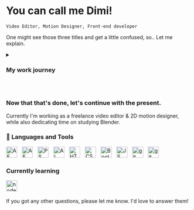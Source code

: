# You can call me Dimi!
`Video Editor, Motion Designer, Front-end developer`

One might see those three titles and get a little confused, so.. Let me explain.

<details>
 <summary><h3>My work journey</h3></summary>

I've been working as a freelance Motion and Graphic Designer for a few years. 
<br> Last professional work experience, I worked as a video production specialist for almost 4 years. Planning, creating and editing videos including motion and sound design. Working on every detail including lighting setup, from concept to completion. In the past I've worked on projects with a lot of clients, locally and globaly - whether through my main job or freelance. Also worked on big events like allweb.mk and allweb.al. Additionally, I have completed a graphic design academy, where I was working on real-life projects, studying everything about digital. <br> <b>You can check some of my video production work in my repos!</b></details>

<br>

### Now that that's done, let's continue with the present.

Currently I'm working as a freelance video editor & 2D motion designer, while also dedicating time on studying Blender.

### 🧰 Languages and Tools

<img align="left" alt="AE" width="30px" style="padding-right:10px;" src="https://cdn.jsdelivr.net/gh/devicons/devicon/icons/aftereffects/aftereffects-plain.svg" />
<img align="left" alt="AE" width="30px" style="padding-right:10px;" src="https://cdn.jsdelivr.net/gh/devicons/devicon/icons/premierepro/premierepro-plain.svg" />
<img align="left" alt="PS" width="30px" style="padding-right:10px;" src="https://cdn.jsdelivr.net/gh/devicons/devicon/icons/photoshop/photoshop-plain.svg" />
<img align="left" alt="AI" width="30px" style="padding-right:10px;" src="https://cdn.jsdelivr.net/gh/devicons/devicon/icons/illustrator/illustrator-plain.svg" />
<img align="left" alt="HTML" width="30px" style="padding-right:10px;" src="https://cdn.jsdelivr.net/gh/devicons/devicon/icons/html5/html5-plain.svg" />
<img align="left" alt="CSS3" width="30px" style="padding-right:10px;" src="https://cdn.jsdelivr.net/gh/devicons/devicon/icons/css3/css3-plain.svg" />
<img align="left" alt="Bootstrap" width="30px" style="padding-right:10px;" src="https://cdn.jsdelivr.net/gh/devicons/devicon/icons/bootstrap/bootstrap-original.svg" />
<img align="left" alt="JS" width="30px" style="padding-right:10px;" src="https://cdn.jsdelivr.net/gh/devicons/devicon/icons/javascript/javascript-plain.svg" />
<img align="left" alt="git" width="30px" style="padding-right:10px;" src="https://cdn.jsdelivr.net/gh/devicons/devicon/icons/git/git-original.svg" />
<img align="left" alt="git" width="30px" style="padding-right:10px;" src="https://cdn.jsdelivr.net/gh/devicons/devicon/icons/vscode/vscode-original.svg" />
<br />


#

### Currently learning
<img align="left" alt="nodeJS" width="30px" style="padding-right:10px;" src="https://cdn.jsdelivr.net/gh/devicons/devicon/icons/blender/blender-original.svg" />

<br>


<br />


If you got any other questions, please let me know. I'd love to answer them!
